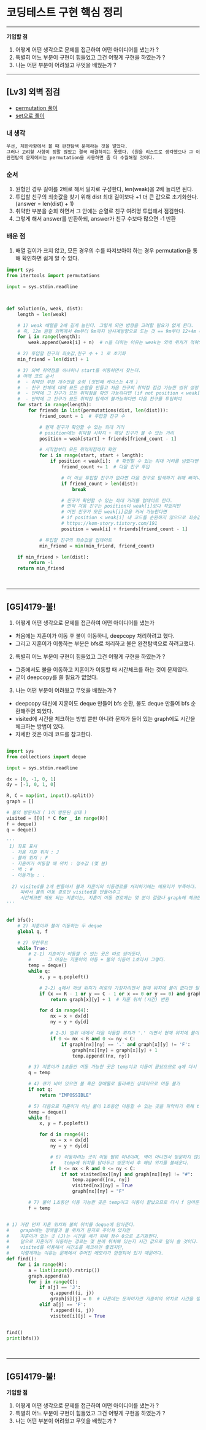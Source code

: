 # 코딩테스트 구현 핵심 정리

- - -

**기입할 점**
1) 어떻게 어떤 생각으로 문제를 접근하여 어떤 아이디어를 냈는가 ?
2) 특별히 어느 부분이 구현이 힘들었고 그건 어떻게 구현을 하였는가 ? 
3) 나는 어떤 부분이 어려웠고 무엇을 배웠는가 ?

- - -

## [Lv3] 외벽 점검

- [permutation 풀이](htps://dreamtreeits.tistory.com/44?category=1225887)
- [set으로 풀이](https://kjy042386.tistory.com/42)

### 내 생각
```markdown
우선, 제한사항에서 볼 때 완전탐색 문제라는 것을 알았다.
그러나 고려할 사항이 정말 많았고 결국 해결하지는 못했다. (원을 리스트로 생각했으나 그 이후 연산이 어려웠다.)
완전탐색 문제에서는 permutation을 사용하면 좀 더 수월해질 것이다.
```


### 순서
1) 원형인 경우 길이를 2배로 해서 일자로 구성한다, len(weak)을 2배 늘리면 된다.
2) 투입할 친구의 최솟값을 찾기 위해 dist 최대 길이보다 +1 더 큰 값으로 초기화한다. (answer = len(dist) + 1)
3) 취약한 부분을 순회 하면서 그 안에는 순열로 친구 여려명 투입해서 점검한다.
4) 그렇게 해서 answer를 반환하되, answer가 친구 수보다 많으면 -1 반환

### 배운 점
1) 배열 길이가 크지 않고, 모든 경우의 수를 따져보아야 하는 경우 permutation을 통해 확인하면 쉽게 알 수 있다.



```python
import sys
from itertools import permutations

input = sys.stdin.readline



def solution(n, weak, dist):
    length = len(weak)

    # 1) weak 배열을 2배 길게 늘린다. 그렇게 되면 방향을 고려할 필요가 없게 된다.
    # 즉, 12m 원형 외벽에서 4m부터 9m까지 반시계방향으로 도는 것 == 9m부터 12+4m = 16m 시계 방향과 같다.
    for i in range(length):
        weak.append(weak[i] + n)  # n을 더하는 이유는 weak는 외벽 위치가 적혀있고, 상대값이기 때문이다.

    # 2) 투입할 친구의 최솟값,친구 수 + 1 로 초기화
    min_friend = len(dist) + 1

    # 3) 외벽 취약점을 하나하나 start를 이동하면서 찾는다.
    # 아래 코드 순서
    #  - 취약한 부분 개수만큼 순회 (첫번째 케이스는 4개 )
    #  - 친구 전체에 대해 모든 순열을 만들고 처음 친구의 취약점 점검 가능한 범위 설정
    #  - 만약에 그 친구가 모든 취약점을 확인 가능하다면 (if not position < weak[i]) 최솟값을 1로 업데이트 할 것이다.
    #  - 만약에 그 친구가 모든 취약점 탐색이 불가능하다면 다음 친구를 투입하여
    for start in range(length):
        for friends in list(permutations(dist, len(dist))):
            friend_count = 1  # 투입할 친구 수

            # 현재 친구가 확인할 수 있는 최대 거리
            # position에는 취약점 시작지 + 해당 친구가 볼 수 있는 거리
            position = weak[start] + friends[friend_count - 1]

            # 시작점부터 모든 취약지점까지 확인
            for i in range(start, start + length):
                if position < weak[i]:  # 확인할 수 있는 최대 거리를 넘었다면
                    friend_count += 1  # 다음 친구 투입

                    # 더 이상 투입할 친구가 없다면 다음 친구로 탐색하기 위해 빠져나온다.
                    if friend_count > len(dist):
                        break

                    # 친구가 확인할 수 있는 최대 거리를 업데이트 한다.
                    # 만약 처음 친구는 position이 weak[i]보다 작았지만
                    # 어떤 친구가 모든 weak[i]값을 커버 가능한다면
                    # if position < weak[i] 내 코드를 순환하지 않으므로 최솟값이 나오게 된다.
                    # https://kom-story.tistory.com/191
                    position = weak[i] + friends[friend_count - 1]

            # 투입할 친구의 최솟값을 업데이트
            min_friend = min(min_friend, friend_count)

    if min_friend > len(dist):
        return -1
    return min_friend
```

<br >

- - -

## [G5]4179-불!

1) 어떻게 어떤 생각으로 문제를 접근하여 어떤 아이디어를 냈는가 
- 처음에는 지훈이가 이동 후 불이 이동하니, deepcopy 처리하려고 했다.
- 그리고 지훈이가 이동하는 부분은 bfs로 처리하고 불은 완전탐색으로 하려고했다.  

2) 특별히 어느 부분이 구현이 힘들었고 그건 어떻게 구현을 하였는가 ?
- 그중에서도 불을 이동하고 지훈이가 이동할 때 시간체크를 하는 것이 문제였다. 
- 굳이 deepcopy를 쓸 필요가 없었다. 
 
3) 나는 어떤 부분이 어려웠고 무엇을 배웠는가 ?
- deepcopy 대신에 지훈이도 deque 만들어 bfs 순환, 불도 deque 만들어 bfs 순환해주면 되었다.
- visited에 시간을 체크하는 방법 뿐만 아니라 문자가 들어 있는 graph에도 시간을 체크하는 방법이 있다.
- 자세한 것은 아래 코드를 참고한다.


```python

import sys
from collections import deque

input = sys.stdin.readline

dx = [0, -1, 0, 1]
dy = [-1, 0, 1, 0]

R, C = map(int, input().split())
graph = []

# 불의 방문처리 ( 1이 방문된 상태 )
visited = [[0] * C for _ in range(R)]
f = deque()
q = deque()

''' 
 1) 좌표 표시
  - 처음 지훈 위치 : J
  - 불의 위치 : F
  - 지훈이가 이동할 때 위치 : 정수값 (몇 분)
  - 벽 : #
  - 이동가능 : .
  
  2) visited를 2개 만들어서 불과 지훈이의 이동경로를 처리하기에는 메모리가 부족하다.
     따라서 불의 이동 경로만 visited를 만들어주고 
     시간체크만 해도 되는 지훈이는, 지훈이 이동 경로에는 몇 분이 걸렸나 graph에 체크한다.
'''


def bfs():
    # 2) 지훈이와 불이 이동하는 두 deque
    global q, f

    # 2) 무한루프
    while True:
        # 2-1) 지훈이가 이동할 수 있는 곳은 따로 담아둔다.
        #      그 이유는 지훈이의 이동 + 불의 이동이 1초라서 그렇다.
        temp = deque()
        while q:
            x, y = q.popleft()

            # 2-2) q에서 꺼낸 위치가 미로의 가장자리면서 현재 위치에 불이 없다면 탈출 가능
            if (x == R - 1 or y == C - 1 or x == 0 or y == 0) and graph[x][y] != 'F':
                return graph[x][y] + 1  # 지훈 위치 (시간) 반환

            for d in range(4):
                nx = x + dx[d]
                ny = y + dy[d]

                # 2-3) 범위 내에서 다음 이동할 위치가 '.' 이면서 현재 위치에 불이 없다면 시간체크 & 이동
                if 0 <= nx < R and 0 <= ny < C:
                    if graph[nx][ny] == '.' and graph[x][y] != 'F':
                        graph[nx][ny] = graph[x][y] + 1
                        temp.append((nx, ny))

        # 3) 지훈이가 1초동안 이동 가능한 곳은 temp이고 이동이 끝났으므로 q에 다시 담아둔다.
        q = temp

        # 4) 큐가 비어 있으면 불 혹은 장애물로 둘러싸인 상태이므로 이동 불가
        if not q:
            return "IMPOSSIBLE"

        # 5) 다음으로 지훈이가 아닌 불이 1초동안 이동할 수 있는 곳을 파악하기 위해 temp를 초기화한다.
        temp = deque()
        while f:
            x, y = f.popleft()

            for d in range(4):
                nx = x + dx[d]
                ny = y + dy[d]

                # 6) 이동하려는 곳이 이동 범위 이내이며, 벽이 아니면서 방문하지 않았다면
                #    temp에 위치를 담아두고 방문처리 후 해당 위치를 불태운다.
                if 0 <= nx < R and 0 <= ny < C:
                    if not visited[nx][ny] and graph[nx][ny] != "#":
                        temp.append([nx, ny])
                        visited[nx][ny] = True
                        graph[nx][ny] = "F"

        # 7) 불이 1초동안 이동 가능한 곳은 temp이고 이동이 끝났으므로 다시 f 담아둔다.
        f = temp


# 1) 가장 먼저 지훈 위치와 불의 위치를 deque에 담아준다.
#    graph에는 장애물과 불 위치가 문자로 주어져 있지만
#    지훈이가 있는 곳 (J)는 시간을 세기 위해 정수 0으로 초기화한다.
#    앞으로 지훈이가 이동하는 경로는 몇 분에 위치해 있는지 시간 값으로 덮어 쓸 것이다.
#    visited를 이용해서 시간초를 체크하면 좋겠지만,
#    이렇게하는 이유는 문제에서 주어진 메모리가 한정되어 있기 때문이다.
def find():
    for i in range(R):
        a = list(input().rstrip())
        graph.append(a)
        for j in range(C):
            if a[j] == 'J':
                q.append((i, j))
                graph[i][j] = 0  # 다른데는 문자이지만 지훈이의 위치로 시간을 셀 예정
            elif a[j] == 'F':
                f.append((i, j))
                visited[i][j] = True


find()
print(bfs())


```

<br >

- - -

## [G5]4179-불!

**기입할 점**
1) 어떻게 어떤 생각으로 문제를 접근하여 어떤 아이디어를 냈는가 ?
2) 특별히 어느 부분이 구현이 힘들었고 그건 어떻게 구현을 하였는가 ? 
3) 나는 어떤 부분이 어려웠고 무엇을 배웠는가 ?

 

